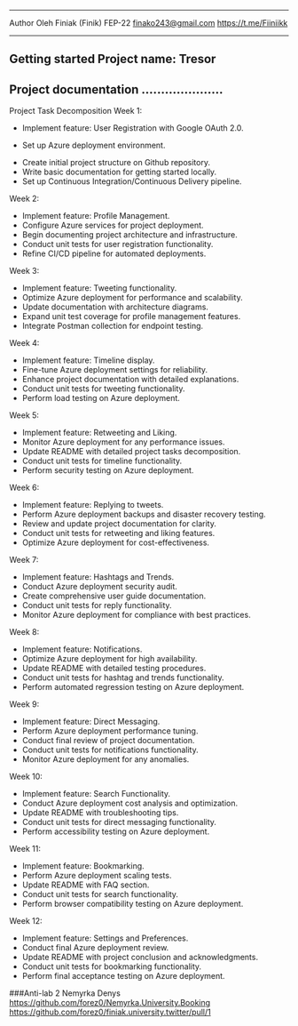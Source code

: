 ---------------------------------------------------------------------------

Author
Oleh Finiak (Finik) FEP-22
finako243@gmail.com
https://t.me/Fiiniikk

---------------------------------------------------------------------------

Getting started
Project name: Tresor
---------------------------------------------------------------------------

Project documentation
.....................
---------------------------------------------------------------------------

Project Task Decomposition
Week 1:
- Implement feature: User Registration with Google OAuth 2.0.
+ Set up Azure deployment environment.
- Create initial project structure on Github repository.
- Write basic documentation for getting started locally.
- Set up Continuous Integration/Continuous Delivery pipeline.

Week 2:
- Implement feature: Profile Management.
- Configure Azure services for project deployment.
- Begin documenting project architecture and infrastructure.
- Conduct unit tests for user registration functionality.
- Refine CI/CD pipeline for automated deployments.

Week 3:
- Implement feature: Tweeting functionality.
- Optimize Azure deployment for performance and scalability.
- Update documentation with architecture diagrams.
- Expand unit test coverage for profile management features.
- Integrate Postman collection for endpoint testing.

Week 4:
- Implement feature: Timeline display.
- Fine-tune Azure deployment settings for reliability.
- Enhance project documentation with detailed explanations.
- Conduct unit tests for tweeting functionality.
- Perform load testing on Azure deployment.

Week 5:
- Implement feature: Retweeting and Liking.
- Monitor Azure deployment for any performance issues.
- Update README with detailed project tasks decomposition.
- Conduct unit tests for timeline functionality.
- Perform security testing on Azure deployment.

Week 6:
- Implement feature: Replying to tweets.
- Perform Azure deployment backups and disaster recovery testing.
- Review and update project documentation for clarity.
- Conduct unit tests for retweeting and liking features.
- Optimize Azure deployment for cost-effectiveness.

Week 7:
- Implement feature: Hashtags and Trends.
- Conduct Azure deployment security audit.
- Create comprehensive user guide documentation.
- Conduct unit tests for reply functionality.
- Monitor Azure deployment for compliance with best practices.

Week 8:
- Implement feature: Notifications.
- Optimize Azure deployment for high availability.
- Update README with detailed testing procedures.
- Conduct unit tests for hashtag and trends functionality.
- Perform automated regression testing on Azure deployment.

Week 9:

- Implement feature: Direct Messaging.
- Perform Azure deployment performance tuning.
- Conduct final review of project documentation.
- Conduct unit tests for notifications functionality.
- Monitor Azure deployment for any anomalies.

Week 10:
- Implement feature: Search Functionality.
- Conduct Azure deployment cost analysis and optimization.
- Update README with troubleshooting tips.
- Conduct unit tests for direct messaging functionality.
- Perform accessibility testing on Azure deployment.

Week 11:
- Implement feature: Bookmarking.
- Perform Azure deployment scaling tests.
- Update README with FAQ section.
- Conduct unit tests for search functionality.
- Perform browser compatibility testing on Azure deployment.

Week 12:
- Implement feature: Settings and Preferences.
- Conduct final Azure deployment review.
- Update README with project conclusion and acknowledgments.
- Conduct unit tests for bookmarking functionality.
- Perform final acceptance testing on Azure deployment.


###Anti-lab 2
Nemyrka Denys
https://github.com/forez0/Nemyrka.University.Booking
https://github.com/forez0/finiak.university.twitter/pull/1

